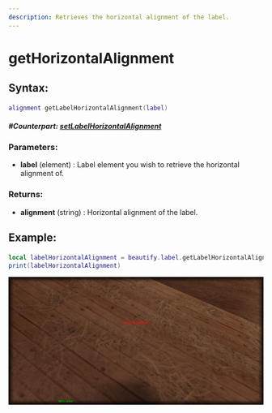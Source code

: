 ```yaml
---
description: Retrieves the horizontal alignment of the label.
---
```


# getHorizontalAlignment

## **Syntax:**

```lua
alignment getLabelHorizontalAlignment(label)
```

#### _**\#Counterpart:**_ [_**setLabelHorizontalAlignment**_](setlabelhorizontalalignment.md)

### **Parameters:**

* **label** \(element\) : Label element you wish to retrieve the horizontal alignment of.

### **Returns:**

* **alignment** \(string\) : Horizontal alignment of the label.

## **Example:**

```lua
local labelHorizontalAlignment = beautify.label.getLabelHorizontalAlignment(createdLabel)
print(labelHorizontalAlignment)
```

![](../../.gitbook/assets/getlabelhorizontalalignment.png)

